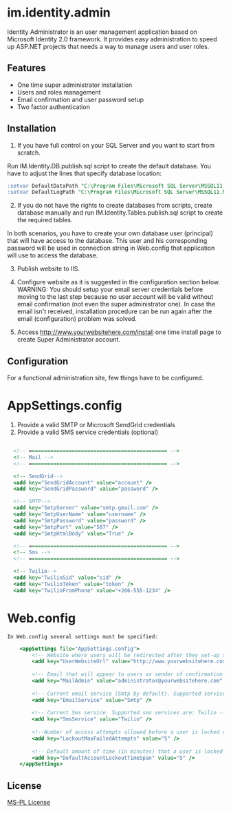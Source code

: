 im.identity.admin
=================

Identity Administrator is an user management application based on Microsoft Identity 2.0 framework. It provides easy administration to speed up ASP.NET projects that needs a way to manage users and user roles. 

## Features

- One time super administrator installation 
- Users and roles management
- Email confirmation and user password setup
- Two factor authentication

## Installation

1. If you have full control on your SQL Server and you want to start from scratch.

Run IM.Identity.DB.publish.sql script to create the default database. You have to adjust the lines that specify database location:

```sql
:setvar DefaultDataPath "C:\Program Files\Microsoft SQL Server\MSSQL11.MSSQLSERVER12\MSSQL\DATA\"
:setvar DefaultLogPath "C:\Program Files\Microsoft SQL Server\MSSQL11.MSSQLSERVER12\MSSQL\DATA\"
```

2. If you do not have the rights to create databases from scripts, create database manually and run IM.Identity.Tables.publish.sql
script to create the required tables.

In both scenarios, you have to create your own database user (principal) that will have access to the database. This user and his corresponding password
will be used in connection string in Web.config that application will use to access the database.

3. Publish website to IIS.

4. Configure website as it is suggested in the configuration section below. 
WARNING: You should setup your email server credentials before moving to the last step because no user account will be valid without email confirmation (not even the super administrator one). In case the email isn't received, installation procedure can be run again after the email (configuration) problem was solved.

5. Access http://www.yourwebsitehere.com/install one time install page to create Super Administrator account. 

## Configuration

For a functional administration site, few things have to be configured.

# AppSettings.config

1. Provide a valid SMTP or Microsoft SendGrid credentials
2. Provide a valid SMS service credentials (optional)

```asp

  <!-- ============================================= -->
  <!-- Mail -->
  <!-- ============================================= -->

  <!-- SendGrid-->
  <add key="SendGridAccount" value="account" />
  <add key="SendGridPassword" value="password" />

  <!-- SMTP-->
  <add key="SmtpServer" value="smtp.gmail.com" />
  <add key="SmtpUserName" value="username" />
  <add key="SmtpPassword" value="password" />
  <add key="SmtpPort" value="587" />
  <add key="SmtpHtmlBody" value="True" />

  <!-- ============================================= -->
  <!-- Sms -->
  <!-- ============================================= -->

  <!-- Twilio-->
  <add key="TwilioSid" value="sid" />
  <add key="TwilioToken" value="token" />
  <add key="TwilioFromPhone" value="+206-555-1234" />
```

# Web.config

	In Web.config several settings must be specified:

```asp	
	<appSettings file="AppSettings.config">
		<!-- Website where users will be redirected after they set-up their password (login page) -->
		<add key="UserWebsiteUrl" value="http://www.yourwebsitehere.com/" />
		
		<!-- Email that will appear to users as sender of confirmation emails -->
		<add key="MailAdmin" value="administrator@yourwebsitehere.com" />
		
		<!-- Current email service (Smtp by default). Supported services are: Smtp, SendGrid -->
		<add key="EmailService" value="Smtp" />
		
		<!-- Current Sms service. Supported sms services are: Twilio -->
		<add key="SmsService" value="Twilio" />
		
		<!--Number of access attempts allowed before a user is locked out (if lockout is enabled) -->
		<add key="LockoutMaxFailedAttempts" value="5" />
		
		<!-- Default amount of time (in minutes) that a user is locked out for after MaxFailedAccessAttemptsBeforeLockout is reached -->
		<add key="DefaultAccountLockoutTimeSpan" value="5" />
	</appSettings>
 ```
 
## License
[MS-PL License](https://github.com/RazvanPredescu/im.identity.admin/blob/master/LICENSE.md)
